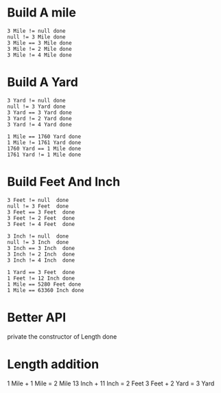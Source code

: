 Build A mile
=============

```
3 Mile != null done
null != 3 Mile done
3 Mile == 3 Mile done
3 Mile != 2 Mile done
3 Mile != 4 Mile done
```


Build A Yard
============

```
3 Yard != null done
null != 3 Yard done
3 Yard == 3 Yard done
3 Yard != 2 Yard done
3 Yard != 4 Yard done

1 Mile == 1760 Yard done
1 Mile != 1761 Yard done
1760 Yard == 1 Mile done
1761 Yard != 1 Mile done
```

Build Feet And Inch
===================

```
3 Feet != null  done
null != 3 Feet  done
3 Feet == 3 Feet  done
3 Feet != 2 Feet  done
3 Feet != 4 Feet  done

3 Inch != null  done
null != 3 Inch  done
3 Inch == 3 Inch  done
3 Inch != 2 Inch  done
3 Inch != 4 Inch  done

1 Yard == 3 Feet  done
1 Feet != 12 Inch done
1 Mile == 5280 Feet done
1 Mile == 63360 Inch done
```

Better API
==========
private the constructor of Length done


Length addition
===============
1 Mile + 1 Mile = 2 Mile
13 Inch + 11 Inch = 2 Feet
3 Feet + 2 Yard = 3 Yard

